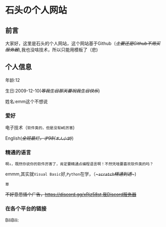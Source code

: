 # 石头の个人网站
## 前言
大家好，这里是石头的个人网站，这个网站基于Github（~~*主要还是Github不用买服务器*~~),我也没啥技术，所以只能用模板了（悲)
## 个人信息
年龄:12

生日:2009-12-10(~~*等我生日那天要祝我生日快乐*~~)

姓名:emm这个不想说
### 爱好
电子技术（`软件类的，但是没有WE厉害`)

English(~~*全班最烂，才98(`本人小学`)*~~)

### 精通的语言
``` 
啊↓，既然你说你的软件厉害了，肯定要精通点编程语言啊！不然凭啥要喜欢软件类的吗？
```
emmm,其实就`Visual Basic`好,`Python`在学，（~~~*```scratch```精通到透*~~~)
```
草
```




~~不好意思插个广告，https://discord.gg/xRjz58st,我Discord服务器~~


### 在各个平台的链接
BiliBili:
